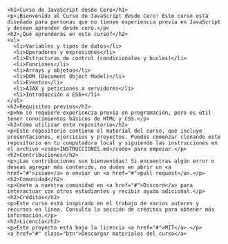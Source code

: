 
    <h1>Curso de JavaScript desde Cero</h1>
    <p>¡Bienvenido al Curso de JavaScript desde Cero! Este curso está diseñado para personas que no tienen experiencia previa en JavaScript y desean aprender desde cero.</p>
    <h2>¿Qué aprenderás en este curso?</h2>
    <ul>
      <li>Variables y tipos de datos</li>
      <li>Operadores y expresiones</li>
      <li>Estructuras de control (condicionales y bucles)</li>
      <li>Funciones</li>
      <li>Arrays y objetos</li>
      <li>DOM (Document Object Model)</li>
      <li>Eventos</li>
      <li>AJAX y peticiones a servidores</li>
      <li>Introducción a ES6+</li>
    </ul>
    <h2>Requisitos previos</h2>
    <p>No se requiere experiencia previa en programación, pero es útil tener conocimientos básicos de HTML y CSS.</p>
    <h2>Cómo utilizar este repositorio</h2>
    <p>Este repositorio contiene el material del curso, que incluye presentaciones, ejercicios y proyectos. Puedes comenzar clonando este repositorio en tu computadora local y siguiendo las instrucciones en el archivo <code>INSTRUCCIONES.md</code> para empezar.</p>
    <h2>Contribuciones</h2>
    <p>¡Las contribuciones son bienvenidas! Si encuentras algún error o deseas agregar más contenido, no dudes en abrir un <a href="#">issue</a> o enviar un <a href="#">pull request</a>.</p>
    <h2>Comunidad</h2>
    <p>Únete a nuestra comunidad en <a href="#">Discord</a> para interactuar con otros estudiantes y recibir ayuda adicional.</p>
    <h2>Créditos</h2>
    <p>Este curso está inspirado en el trabajo de varios autores y recursos en línea. Consulta la sección de créditos para obtener más información.</p>
    <h2>Licencia</h2>
    <p>Este proyecto está bajo la licencia <a href="#">MIT</a>.</p>
    <a href="#" class="btn">Descargar materiales del curso</a>


